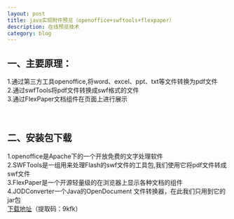 ```yaml
---
layout: post
title: java实现附件预览（openoffice+swftools+flexpaper）
description: 在线预览技术
category: blog
---
```


一、主要原理：
-
1.通过第三方工具openoffice,将word、excel、ppt、txt等文件转换为pdf文件<br>
2.通过swfTools将pdf文件转换成swf格式的文件<br>
3.通过FlexPaper文档组件在页面上进行展示<br>
<br>
<br>

二、安装包下载
-
1.openoffice是Apache下的一个开放免费的文字处理软件<br>
2.SWFTools是一组用来处理Flash的swf文件的工具包,我们使用它将pdf文件转成swf文件<br>
3.FlexPaper是一个开源轻量级的在浏览器上显示各种文档的组件<br>
4.JODConverter一个Java的OpenDocument 文件转换器，在此我们只用到它的jar包<br>
[下载地址](https://pan.baidu.com/s/1YDeOgOMU-V0ayyIWUSYJqg_blank)（提取码：9kfk）
